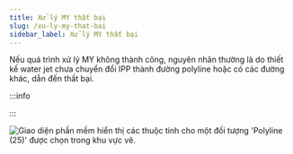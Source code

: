 ```yaml
---
title: Xử lý MY thất bại
slug: /xu-ly-my-that-bai
sidebar_label: Xử lý MY thất bại
---
```


Nếu quá trình xử lý MY không thành công, nguyên nhân thường là do thiết kế water jet chưa chuyển đổi IPP thành đường polyline hoặc có các đường khác, dẫn đến thất bại.

:::info

:::

![Giao diện phần mềm hiển thị các thuộc tính cho một đối tượng 'Polyline (25)' được chọn trong khu vực vẽ.](https://storage.googleapis.com/jegavn_kb/images/a33bdc0e5e8c4a8c8e2e4d0e61293e86.png)